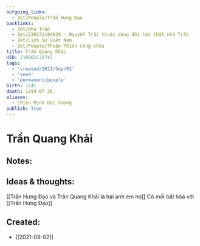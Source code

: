 ```yaml
---
outgoing_links:
  - Zet/People/Trần Hưng Đạo
backlinks:
  - Zet/Nhà Trần
  - Zet/220131104929 - Nguyễn Trãi thuộc dòng dõi tôn thất nhà Trần
  - Zet/Lịch Sử Việt Nam
  - Zet/People/Thuận Thiên công chúa
title: Trần Quang Khải
UID: 210902132747
tags:
  - 'created/2021/Sep/02'
  - 'seed'
  - 'permanent/people'
birth: 1241
death: 1294-07-26
aliases:
  - Chiêu Minh Đại Vương
publish: True
---
```

# Trần Quang Khải

## Notes:

## Ideas & thoughts:
[[Trần Hưng Đạo và Trần Quang Khải là hai anh em họ]]
Có mối bất hòa với [[Trần Hưng Đạo]]


## Created:
- [[2021-09-02]]
